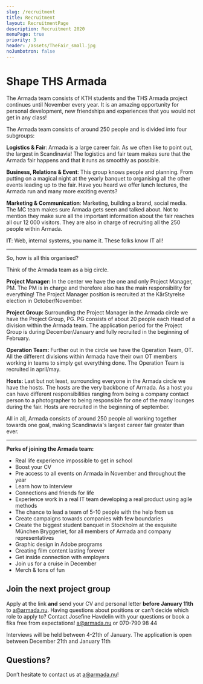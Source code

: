 ```yaml
---
slug: /recruitment
title: Recruitment
layout: RecruitmentPage
description: Recruitment 2020
menuPage: true
priority: 3
header: /assets/TheFair_small.jpg
noJumbotron: false
---
```

# Shape THS Armada

The Armada team consists of KTH students and the THS Armada project continues until November every year. It is an amazing opportunity for personal development, new friendships and experiences that you would not get in any class!

The Armada team consists of around 250 people and is divided into four subgroups:

   <p><b id='sustainability-color'>Logistics & Fair</b>: Armada is a large career fair. As we often like to point out, the largest in Scandinavia! The logistics and fair team makes sure that the Armada fair happens and that it runs as smoothly as possible. </p>

  <p><b id='sustainability-color'>Business, Relations & Event</b>: This group knows people and planning. From putting on a magical night at the yearly banquet to organising all the other events leading up to the fair. Have you heard we offer lunch lectures, the Armada run and many more exciting events?</p>

  <p><b id='sustainability-color'>Marketing & Communication</b>: Marketing, building a brand, social media. The MC team makes sure Armada gets seen and talked about. Not to mention they make sure all the important information about the fair reaches all our 12 000 visitors. They are also in charge of recruiting all the 250 people within Armada.</p>

  <p><b id='sustainability-color'>IT</b>: Web, internal systems, you name it. These folks know IT all!</p>

- - -

So, how is all this organised?

Think of the Armada team as a big circle.

<p><b id='sustainability-color'>Project Manager: </b>In the center we have the one and only Project Manager, PM. The PM is in charge and therefore also has the main responsibility for everything! The Project Manager position is recruited at the KårStyrelse election in October/November.</p>

<p><b id='sustainability-color'>Project Group: </b>Surrounding the Project Manager in the Armada circle we have the Project Group, PG. PG consists of about 20 people each Head of a division within the Armada team. The application period for the Project Group is during December/January and fully recruited in the beginning of February.</p>

<p><b id='sustainability-color'>Operation Team: </b>Further out in the circle we have the Operation Team, OT. All the different divisions within Armada have their own OT members working in teams to simply get everything done.  The Operation Team is recruited in april/may.</p>

<p><b id='sustainability-color'>Hosts: </b>Last but not least, surrounding everyone in the Armada circle we have the hosts. The hosts are the very backbone of Armada. As a host you can have different responsibilities ranging from being a company contact person to a photographer to being responsible for one of the many lounges during the fair. Hosts are recruited in the beginning of september.</p>

All in all, Armada consists of around 250 people all working together towards one goal, making Scandinavia's largest career fair greater than ever.

- - -

<b id='sustainability-color'>Perks of joining the Armada team:</b>

* Real life experience impossible to get in school
* Boost your CV
* Pre access to all events on Armada in November and throughout the year
* Learn how to interview
* Connections and friends for life
* Experience work in a real IT team developing a real product using agile methods
* The chance to lead a team of 5-10 people with the help from us
* Create campaigns towards companies with few boundaries
* Create the biggest student banquet in Stockholm at the exquisite München Bryggeriet, for all members of Armada and company representatives
* Graphic design in Adobe programs
* Creating film content lasting forever
* Get inside connection with employers
* Join us for a cruise in December
* Merch & tons of fun

## Join the next project group

Apply at the link **and** send your CV and personal letter **before January 11th** to a@armada.nu. Having questions about positions or can’t decide which role to apply to? Contact Josefine Havdelin with your questions or book a fika free from expectations! a@armada.nu or 070-790 98 44 

Interviews will be held between 4-21th of January. The application is open between December 21th and January 11th

## Questions?

Don’t hesitate to contact us at a@armada.nu!